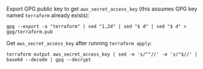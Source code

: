 Export GPG public key to get `aws_secret_access_key` (this assumes GPG key named `terraform` already exists):

```shell
gpg --export -a "terraform" | sed "1,2d" | sed "$ d" | sed "$ d" > gpg/terraform.pub
```

Get `aws_secret_access_key` after running `terraform apply`:

```shell
terraform output aws_secret_access_key | sed -e 's/^"//' -e 's/"$//' | base64 --decode | gpg --decrypt
```
